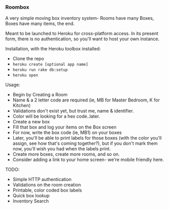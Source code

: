 ### Roombox

A very simple moving box inventory system- Rooms have many Boxes, Boxes have many items, the end.

Meant to be launched to Heroku for cross-platform access. In its present form, there is no authentication, so you'll want to host your own instance.

Installation, with the Heroku toolbox installed:

* Clone the repo
* `heroku create [optional app name]`
* `heroku run rake db:setup`
* `heroku open`

Usage:
* Begin by Creating a Room
* Name & a 2 letter code are required (ie, MB for Master Bedroom, K for Kitchen)
* Validations don't exist yet, but trust me, name & identifier.
* Color will be looking for a hex code..later.
* Create a new box
* Fill that box and log your items on the Box screen
* For now, write the box code (ie, MB1) on your boxes
* Later, you'll be able to print labels for those boxes (with the color you'll assign, see how that's coming together?), but if you don't mark them now, you'll wish you had when the labels print.
* Create more boxes, create more rooms, and so on.
* Consider adding a link to your home screen- we're mobile friendly here.

TODO:
* Simple HTTP authentication
* Validations on the room creation
* Printable, color coded box labels
* Quick box lookup
* Inventory Search
